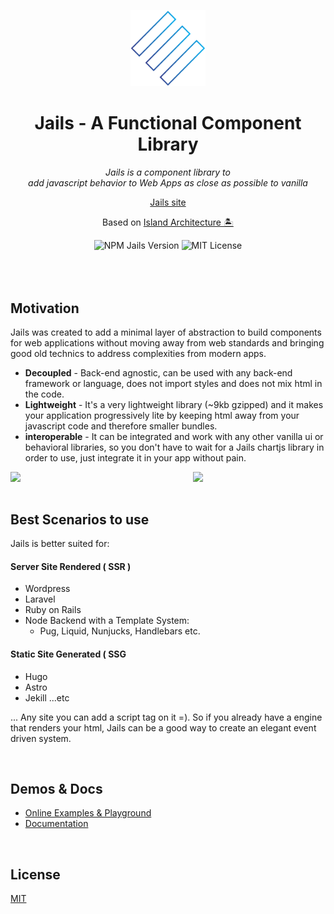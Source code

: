 <p align="center">
  <img  src="./logo.svg" width="120" />
</p>

<h1 align="center">Jails - A Functional Component Library</h1>

<p align="center"><em>Jails is a component library to <br />add javascript behavior to Web Apps as close as possible to vanilla</em></p>

<p align="center">
  <a href="https://jails-org.github.io/">Jails site</a>
</p>
<p align="center">
  Based on <a href="https://www.patterns.dev/posts/islands-architecture/" target="_blank">Island Architecture 🏝</a>
</p>



<div align="center">
	<img src="https://badge.fury.io/js/jails-js.svg?v5" alt="NPM Jails Version" />
	<img src="https://img.shields.io/badge/License-MIT-yellow.svg" alt="MIT License" />
</div>

<br />
<br />
<br />

## Motivation

Jails was created to add a minimal layer of abstraction to build components for web applications without moving away from web standards and bringing good old technics to address complexities from modern apps.

- **Decoupled** - Back-end agnostic, can be used with any back-end framework or language, does not import styles and does not mix html in the code.
- **Lightweight** - It's a very lightweight library (~9kb gzipped) and it makes your application progressively lite by keeping html away from your javascript code and therefore smaller bundles.
- **interoperable** - It can be integrated and work with any other vanilla ui or behavioral libraries, so you don't have to wait for a Jails chartjs library in order to use, just integrate it in your app without pain.


<p align="center">
    <img width="53%" align="left" src="https://user-images.githubusercontent.com/567506/192670412-0def79ba-6c2e-4a4e-b5e3-40b265599db8.png" />
    <img width="42%"  align="right" src="https://user-images.githubusercontent.com/567506/192670979-9b18be7d-197e-4dc9-bcac-4165b95a17c8.png" /      
</p>

<br clear="all" />
<br />

## Best Scenarios to use
Jails is better suited for:
        
#### Server Site Rendered ( SSR )

- Wordpress
- Laravel
- Ruby on Rails
- Node Backend with a Template System:
  - Pug, Liquid, Nunjucks, Handlebars etc.

#### Static Site Generated ( SSG

- Hugo
- Astro
- Jekill
  ...etc

... Any site you can add a script tag on it =). So if you already have a engine that renders your html, Jails can be a good way to create an elegant event driven system.

<br />
        
## Demos & Docs

- [Online Examples & Playground](https://stackblitz.com/@Javiani/collections/jails-organization)
- [Documentation](https://jails-org.github.io/#/)

<br />
        
## License

[MIT](http://opensource.org/licenses/MIT)
